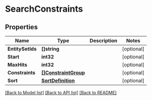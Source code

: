 # SearchConstraints

## Properties

Name | Type | Description | Notes
------------ | ------------- | ------------- | -------------
**EntitySetIds** | **[]string** |  | [optional] 
**Start** | **int32** |  | [optional] 
**MaxHits** | **int32** |  | [optional] 
**Constraints** | [**[]ConstraintGroup**](ConstraintGroup.md) |  | [optional] 
**Sort** | [**SortDefinition**](SortDefinition.md) |  | [optional] 

[[Back to Model list]](../README.md#documentation-for-models) [[Back to API list]](../README.md#documentation-for-api-endpoints) [[Back to README]](../README.md)


